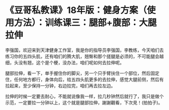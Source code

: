 # 《豆哥私教课》18年版：健身方案（使用方法）：训练课三：腿部+腹部：大腿拉伸

李强国，欢迎来到天津健身工作室，我是你的指导员李强国，李教练，今天咱们去练习你的五四头肌，还有咱们的腾大肌，翘臀和那个搓腿是必须的，不可能腿会越细，头没有翘，这个是个梗，没办法，咱们呢如何去拉伸呢。

腿部拉伸，看一下，单手握住你的脚尖，另一个只手臂扶住一个部位，然后固定住，任何地方都行，身体向后，给五四头肌更多的去拉伸，感觉大腿前侧，然后有拉起来，至少保持一分钟，右边拉完，咱们再去拉左边。

拉伸的时候一定要去耐心，不能就说像我一样，拉几秒钟然后就行了，我只是做个示范，一定要拉一分钟以上，这个就是腿部拉伸，謝謝觀看，下次見！(拍拍子)。

